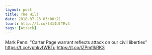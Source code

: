 ```yaml
---
layout: post
title: The Hill
date: 2018-07-23 03:00:21
tourl: http://t.co/t414UtTRv4
tags: [Attack]
---
```

Mark Penn: "Carter Page warrant reflects attack on our civil liberties" https://t.co/vphkvfWBTu https://t.co/IZPmflkRK3